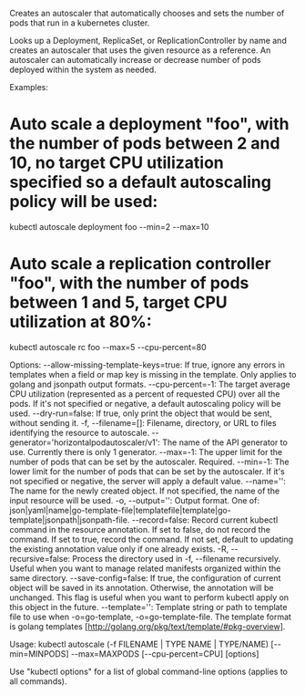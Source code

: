 Creates an autoscaler that automatically chooses and sets the number of pods that run in a kubernetes cluster. 

Looks up a Deployment, ReplicaSet, or ReplicationController by name and creates an autoscaler that uses the given resource as a reference. An autoscaler can automatically increase or decrease number of pods deployed within the system as needed.

Examples:
  # Auto scale a deployment "foo", with the number of pods between 2 and 10, no target CPU utilization specified so a default autoscaling policy will be used:
  kubectl autoscale deployment foo --min=2 --max=10
  
  # Auto scale a replication controller "foo", with the number of pods between 1 and 5, target CPU utilization at 80%:
  kubectl autoscale rc foo --max=5 --cpu-percent=80

Options:
      --allow-missing-template-keys=true: If true, ignore any errors in templates when a field or map key is missing in the template. Only applies to golang and jsonpath output formats.
      --cpu-percent=-1: The target average CPU utilization (represented as a percent of requested CPU) over all the pods. If it's not specified or negative, a default autoscaling policy will be used.
      --dry-run=false: If true, only print the object that would be sent, without sending it.
  -f, --filename=[]: Filename, directory, or URL to files identifying the resource to autoscale.
      --generator='horizontalpodautoscaler/v1': The name of the API generator to use. Currently there is only 1 generator.
      --max=-1: The upper limit for the number of pods that can be set by the autoscaler. Required.
      --min=-1: The lower limit for the number of pods that can be set by the autoscaler. If it's not specified or negative, the server will apply a default value.
      --name='': The name for the newly created object. If not specified, the name of the input resource will be used.
  -o, --output='': Output format. One of: json|yaml|name|go-template-file|templatefile|template|go-template|jsonpath|jsonpath-file.
      --record=false: Record current kubectl command in the resource annotation. If set to false, do not record the command. If set to true, record the command. If not set, default to updating the existing annotation value only if one already exists.
  -R, --recursive=false: Process the directory used in -f, --filename recursively. Useful when you want to manage related manifests organized within the same directory.
      --save-config=false: If true, the configuration of current object will be saved in its annotation. Otherwise, the annotation will be unchanged. This flag is useful when you want to perform kubectl apply on this object in the future.
      --template='': Template string or path to template file to use when -o=go-template, -o=go-template-file. The template format is golang templates [http://golang.org/pkg/text/template/#pkg-overview].

Usage:
  kubectl autoscale (-f FILENAME | TYPE NAME | TYPE/NAME) [--min=MINPODS] --max=MAXPODS [--cpu-percent=CPU] [options]

Use "kubectl options" for a list of global command-line options (applies to all commands).
